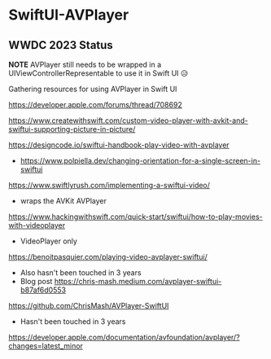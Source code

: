# SwiftUI-AVPlayer

## WWDC 2023 Status
**NOTE** AVPlayer still needs to be wrapped in a UIViewControllerRepresentable to use it in Swift UI 😥

Gathering resources for using AVPlayer in Swift UI

https://developer.apple.com/forums/thread/708692

https://www.createwithswift.com/custom-video-player-with-avkit-and-swiftui-supporting-picture-in-picture/

https://designcode.io/swiftui-handbook-play-video-with-avplayer

- https://www.polpiella.dev/changing-orientation-for-a-single-screen-in-swiftui

https://www.swiftlyrush.com/implementing-a-swiftui-video/
- wraps the AVKit AVPlayer

https://www.hackingwithswift.com/quick-start/swiftui/how-to-play-movies-with-videoplayer
- VideoPlayer only

https://benoitpasquier.com/playing-video-avplayer-swiftui/
- Also hasn't been touched in 3 years
- Blog post https://chris-mash.medium.com/avplayer-swiftui-b87af6d0553 
 
https://github.com/ChrisMash/AVPlayer-SwiftUI 
- Hasn't been touched in 3 years

https://developer.apple.com/documentation/avfoundation/avplayer/?changes=latest_minor

